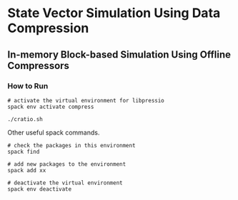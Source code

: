 # State Vector Simulation Using Data Compression

## In-memory Block-based Simulation Using Offline Compressors

### How to Run

```
# activate the virtual environment for libpressio
spack env activate compress

./cratio.sh
```

Other useful spack commands. 

```
# check the packages in this environment
spack find

# add new packages to the environment
spack add xx

# deactivate the virtual environment
spack env deactivate
```